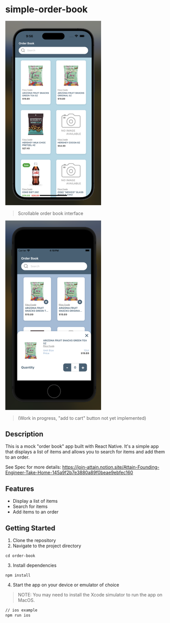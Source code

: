 # simple-order-book

<img src="./order-book/assets/order-book-landing.png" width="300" alt="Order Book App Interface">

> Scrollable order book interface

<img src="./order-book/assets/order-modal.png" width="300" alt="Order Modal">

> (Work in progress, "add to cart" button not yet implemented)

## Description

This is a mock "order book" app built with React Native. It's a simple app that displays a list of items and allows you to search for items and add them to an order.

See Spec for more details: https://join-attain.notion.site/Attain-Founding-Engineer-Take-Home-145a9f2b7e3880a89f0beae9ebfec160

## Features

- Display a list of items
- Search for items
- Add items to an order

## Getting Started

1. Clone the repository
2. Navigate to the project directory
```
cd order-book
```
3. Install dependencies
```
npm install
```
4. Start the app on your device or emulator of choice
> NOTE: You may need to install the Xcode simulator to run the app on MacOS.

```
// ios example
npm run ios
```

